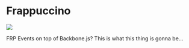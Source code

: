 # Frappuccino

![](http://f.cl.ly/items/0u1z0w3P2c3v0f3y472j/frap.jpg)

FRP Events on top of Backbone.js? This is what this thing is gonna be...
